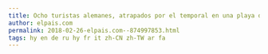 ```yaml
---
title: Ocho turistas alemanes, atrapados por el temporal en una playa de Tenerife
author: elpais.com
permalink: 2018-02-26-elpais.com--874997853.html
tags: hy en de ru hy fr it zh-CN zh-TW ar fa
---
```


